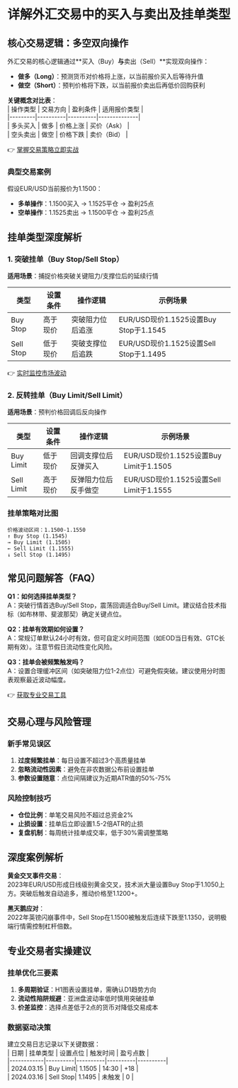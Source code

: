 # 详解外汇交易中的买入与卖出及挂单类型  

## 核心交易逻辑：多空双向操作  

外汇交易的核心逻辑通过**买入（Buy）**与**卖出（Sell）**实现双向操作：  
- **做多（Long）**：预测货币对价格将上涨，以当前报价买入后等待升值  
- **做空（Short）**：预判价格将下跌，以当前报价卖出后再低价回购获利  

**关键概念对比表**：  
| 操作类型 | 交易方向 | 盈利条件 | 适用报价类型 |  
|---------|----------|----------|--------------|  
| 多头买入 | 做多     | 价格上涨 | 买价（Ask）  |  
| 空头卖出 | 做空     | 价格下跌 | 卖价（Bid）  |  

👉 [掌握交易策略立即实战](https://bit.ly/okx_welcome)  

### 典型交易案例  
假设EUR/USD当前报价为1.1500：  
- **多单操作**：1.1500买入 → 1.1525平仓 → 盈利25点  
- **空单操作**：1.1525卖出 → 1.1500平仓 → 盈利25点  

## 挂单类型深度解析  

### 1. 突破挂单（Buy Stop/Sell Stop）  
**适用场景**：捕捉价格突破关键阻力/支撑位后的延续行情  

| 类型       | 设置条件        | 操作逻辑                | 示例场景               |  
|------------|-----------------|-------------------------|------------------------|  
| Buy Stop   | 高于现价        | 突破阻力位后追涨        | EUR/USD现价1.1525设置Buy Stop于1.1545 |  
| Sell Stop  | 低于现价        | 突破支撑位后追跌        | EUR/USD现价1.1525设置Sell Stop于1.1495 |  

👉 [实时监控市场波动](https://bit.ly/okx_welcome)  

### 2. 反转挂单（Buy Limit/Sell Limit）  
**适用场景**：预判价格回调后反向操作  

| 类型        | 设置条件        | 操作逻辑                | 示例场景               |  
|-------------|-----------------|-------------------------|------------------------|  
| Buy Limit   | 低于现价        | 回调支撑位后反弹买入    | EUR/USD现价1.1525设置Buy Limit于1.1505 |  
| Sell Limit  | 高于现价        | 反弹阻力位后反手做空    | EUR/USD现价1.1525设置Sell Limit于1.1555 |  

### 挂单策略对比图  
```  
价格波动区间：1.1500-1.1550  
↑ Buy Stop (1.1545)  
→ Buy Limit (1.1505)  
← Sell Limit (1.1555)  
↓ Sell Stop (1.1495)  
```  

## 常见问题解答（FAQ）  

**Q1：如何选择挂单类型？**  
A：突破行情首选Buy/Sell Stop，震荡回调适合Buy/Sell Limit。建议结合技术指标（如布林带、斐波那契）确定关键点位。  

**Q2：挂单有效期如何设置？**  
A：常规订单默认24小时有效，但可自定义时间范围（如EOD当日有效、GTC长期有效）。注意节假日流动性变化风险。  

**Q3：挂单会被频繁触发吗？**  
A：设置合理缓冲区间（如突破阻力位1-2点位）可避免假突破。建议使用分时图表观察最近波动幅度。  

👉 [获取专业交易工具](https://bit.ly/okx_welcome)  

## 交易心理与风险管理  

### 新手常见误区  
1. **过度频繁挂单**：每日设置不超过3个高质量挂单  
2. **忽略流动性因素**：避免在非农数据公布前设置挂单  
3. **参数设置随意**：点位间隔建议为近期ATR值的50%-75%  

### 风险控制技巧  
- **仓位比例**：单笔交易风险不超过总资金2%  
- **止损设置**：挂单后立即设置1.5-2倍ATR的止损  
- **复盘机制**：每周统计挂单成交率，低于30%需调整策略  

## 深度案例解析  

**黄金交叉事件交易**：  
2023年EUR/USD形成日线级别黄金交叉，技术派大量设置Buy Stop于1.1050上方。突破后触发自动追多，推动价格至1.1200+。  

**黑天鹅应对**：  
2022年英镑闪崩事件中，Sell Stop在1.1500被触发后连续下跌至1.1350，说明极端行情需控制杠杆倍数。  

## 专业交易者实操建议  

### 挂单优化三要素  
1. **多周期验证**：H1图表设置挂单，需确认D1趋势方向  
2. **流动性陷阱规避**：亚洲盘波动率低时慎用突破挂单  
3. **价差监控**：选择点差低于2点的货币对降低交易成本  

### 数据驱动决策  
建立交易日志记录以下关键数据：  
| 日期       | 挂单类型 | 设置点位 | 触发时间 | 盈亏点数 |  
|------------|----------|----------|----------|----------|  
| 2024.03.15 | Buy Limit| 1.1505   | 14:30    | +18      |  
| 2024.03.16 | Sell Stop| 1.1495   | 未触发   | 0        |  
